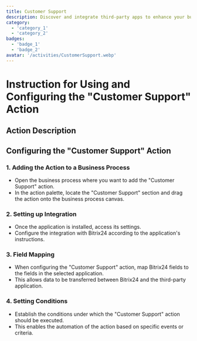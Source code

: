 ```yaml
---
title: Customer Support
description: Discover and integrate third-party apps to enhance your business.
category: 
  - 'category_1'
  - 'category_2'
badges: 
  - 'badge_1'
  - 'badge_2'
avatar: '/activities/CustomerSupport.webp'
---
```

# Instruction for Using and Configuring the "Customer Support" Action

## Action Description

## **Configuring the "Customer Support" Action**

### 1. Adding the Action to a Business Process
- Open the business process where you want to add the "Customer Support" action.
- In the action palette, locate the "Customer Support" section and drag the action onto the business process canvas.

### 2. Setting up Integration
- Once the application is installed, access its settings.
- Configure the integration with Bitrix24 according to the application's instructions.

### 3. Field Mapping
- When configuring the "Customer Support" action, map Bitrix24 fields to the fields in the selected application.
- This allows data to be transferred between Bitrix24 and the third-party application.

### 4. Setting Conditions
- Establish the conditions under which the "Customer Support" action should be executed.
- This enables the automation of the action based on specific events or criteria.

 
